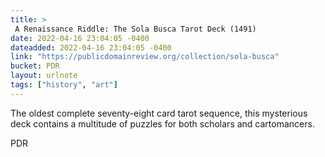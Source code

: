 ```yaml
---
title: > 
 A Renaissance Riddle: The Sola Busca Tarot Deck (1491)
date: 2022-04-16 23:04:05 -0400
dateadded: 2022-04-16 23:04:05 -0400
link: "https://publicdomainreview.org/collection/sola-busca"
bucket: PDR
layout: urlnote
tags: ["history", "art"]
--- 
```

The oldest complete seventy-eight card tarot sequence, this mysterious deck contains a multitude of puzzles for both scholars and cartomancers. 
 <!-- end excerpt --> 
<div class='bucket'><a class='internal-link' src='_notes/buckets/PDR'>PDR</a></div> 
